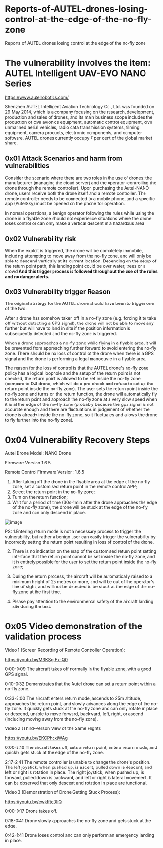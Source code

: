 # Reports-of-AUTEL-drones-losing-control-at-the-edge-of-the-no-fly-zone
Reports of AUTEL drones losing control at the edge of the no-fly zone

# The vulnerability involves the item: AUTEL Intelligent UAV-EVO NANO Series
https://www.autelrobotics.com/

Shenzhen AUTEL Intelligent Aviation Technology Co., Ltd. was founded on 29 May 2014, which is a company focusing on the research, development, production and sales of drones, and its main business scope includes the production of civil avionics equipment, automatic control equipment, civil unmanned aerial vehicles, radio data transmission systems, filming equipment, camera products, electronic components, and computer software. AUTEL drones currently occupy 7 per cent of the global market share.

## 0x01 Attack Scenarios and harm from vulnerabilities
Consider the scenario where there are two roles in the use of drones: the manufacturer (managing the cloud server) and the operator (controlling the drone through the remote controller). Upon purchasing the Autel-NANO drone, users receive both the drone itself and a remote controller. The remote controller needs to be connected to a mobile phone, and a specific app (AutelSky) must be opened on the phone for operation.

In normal operations, a benign operator following the rules while using the drone in a flyable zone should not experience situations where the drone loses control or can only make a vertical descent in a hazardous area.

## 0x02 Vulnerability risk
When the exploit is triggered, the drone will be completely immobile, including attempting to move away from the no-fly zone, and will only be able to descend vertically at its current location. Depending on the setup of the return point path, this landing point could be over water, trees or a crowd.**And this trigger process is followed throughout the use of the rules and no danger alerts.**

## 0x03 Vulnerability trigger Reason
The original strategy for the AUTEL drone should have been to trigger one of the two:

After a drone has somehow taken off in a no-fly zone (e.g. forcing it to take off without detecting a GPS signal), the drone will not be able to move any further but will have to land in situ if the position information is subsequently detected and the no-fly zone is triggered.

When a drone approaches a no-fly zone while flying in a flyable area, it will be prevented from approaching further forward to avoid entering the no-fly zone.
There should be no loss of control of the drone when there is a GPS signal and the drone is performing a legal manoeuvre in a flyable area.

The reason for the loss of control is that the AUTEL drone's no-fly zone policy has a logical loophole and the setup of the return point is not checked, the return point is allowed to be set inside the no-fly zone (compare to DJI drone, which will do a pre-check and refuse to set up the return point inside the no-fly zone). The user sets the return point inside the no-fly zone and turns on the return function, the drone will automatically fly to the return point and approach the no-fly zone at a very slow speed when it is at the edge of the no-fly zone (probably because the gps signal is not accurate enough and there are fluctuations in judgement of whether the drone is already inside the no-fly zone, so it fluctuates and allows the drone to fly further into the no-fly zone).

# 0x04 Vulnerability Recovery Steps
Autel Drone Model: NANO Drone 

Firmware Version 1.6.5 

Remote Control Firmware Version: 1.6.5

1. After taking off the drone in the flyable area at the edge of the no-fly zone, set a customised return point in the remote control APP;
2. Select the return point in the no-fly zone;
3. Turn on the return function;
4. Wait for a period of time (30s-1min after the drone approaches the edge of the no-fly zone), the drone will be stuck at the edge of the no-fly zone and can only descend in place.

![image](https://github.com/Drone-Lab/Reports-of-AUTEL-drones-losing-control-at-the-edge-of-the-no-fly-zone/assets/151698793/568caff9-e556-463a-af75-5a6f658eb1ff)

PS:
1.Entering return mode is not a necessary process to trigger the vulnerability, but rather a benign user can easily trigger the vulnerability by incorrectly setting the return point resulting in loss of control of the drone.

2. There is no indication on the map of the customised return point setting interface that the return point cannot be set inside the no-fly zone, and it is entirely possible for the user to set the return point inside the no-fly zone;

3. During the return process, the aircraft will be automatically raised to a minimum height of 25 metres or more, and will be out of the operator's line of sight, and will not be detected to be stuck at the edge of the no-fly zone at the first time.
   
4. Please pay attention to the environmental safety of the aircraft landing site during the test.



# 0x05 Video demonstration of the validation process

Video 1 (Screen Recording of Remote Controller Operation):

https://youtu.be/M3KSgrFx-Q0

0:00-0:09 The aircraft takes off normally in the flyable zone, with a good GPS signal.

0:10-0:32 Demonstrates that the Autel drone can set a return point within a no-fly zone.

0:33-2:00 The aircraft enters return mode, ascends to 25m altitude, approaches the return point, and slowly advances along the edge of the no-fly zone. It quickly gets stuck at the no-fly zone and can only rotate in place or descend, unable to move forward, backward, left, right, or ascend (including moving away from the no-fly zone).


Video 2 (Third-Person View of the Same Flight):

https://youtu.be/EKCPhcxjWAg

0:00-2:16 The aircraft takes off, sets a return point, enters return mode, and quickly gets stuck at the edge of the no-fly zone.

2:17-2:41 The remote controller is unable to change the drone's position. The left joystick, when pushed up, is ascent, pulled down is descent, and left or right is rotation in place. The right joystick, when pushed up, is forward, pulled down is backward, and left or right is lateral movement. It can be observed that only descent and rotation in place are functional.

Video 3 (Demonstration of Drone Getting Stuck Process):

https://youtu.be/ewkIftcDIiQ

0:00-0:17 Drone takes off.

0:18-0:41 Drone slowly approaches the no-fly zone and gets stuck at the edge.

0:42-1:41 Drone loses control and can only perform an emergency landing in place.
